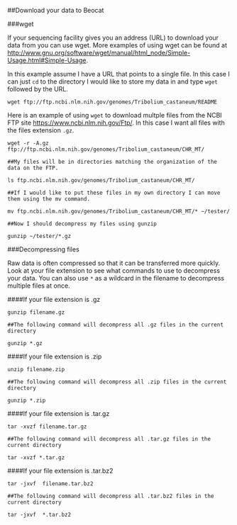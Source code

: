##Download your data to Beocat

###wget

If your sequencing facility gives you an address (URL) to download your data from you can use wget. More examples of using wget can be found at http://www.gnu.org/software/wget/manual/html_node/Simple-Usage.html#Simple-Usage.

In this example assume I have a URL that points to a single file. In this case I can just `cd` to the directory I would like to store my data in and type `wget` followed by the URL.

```
wget ftp://ftp.ncbi.nlm.nih.gov/genomes/Tribolium_castaneum/README

```

Here is an example of using `wget` to download multple files from the NCBI FTP site https://www.ncbi.nlm.nih.gov/Ftp/. In this case I want all files with the files extension `.gz`. 

```
wget -r -A.gz ftp://ftp.ncbi.nlm.nih.gov/genomes/Tribolium_castaneum/CHR_MT/

##My files will be in directories matching the organization of the data on the FTP.

ls ftp.ncbi.nlm.nih.gov/genomes/Tribolium_castaneum/CHR_MT/

##If I would like to put these files in my own directory I can move them using the mv command.

mv ftp.ncbi.nlm.nih.gov/genomes/Tribolium_castaneum/CHR_MT/* ~/tester/

##Now I should decompress my files using gunzip

gunzip ~/tester/*.gz
```

###Decompressing files

Raw data is often compressed so that it can be transferred more quickly. Look at your file extension to see what commands to use to decompress your data. You can also use `*` as a wildcard in the filename to decompress multiple files at once.

####If your file extension is .gz

```
gunzip filename.gz

##The following command will decompress all .gz files in the current directory

gunzip *.gz
```

####If your file extension is .zip

```
unzip filename.zip

##The following command will decompress all .zip files in the current directory

gunzip *.zip
```

####If your file extension is .tar.gz


```
tar -xvzf filename.tar.gz

##The following command will decompress all .tar.gz files in the current directory

tar -xvzf *.tar.gz

```

####If your file extension is .tar.bz2


```
tar -jxvf  filename.tar.bz2

##The following command will decompress all .tar.bz2 files in the current directory

tar -jxvf  *.tar.bz2

```
